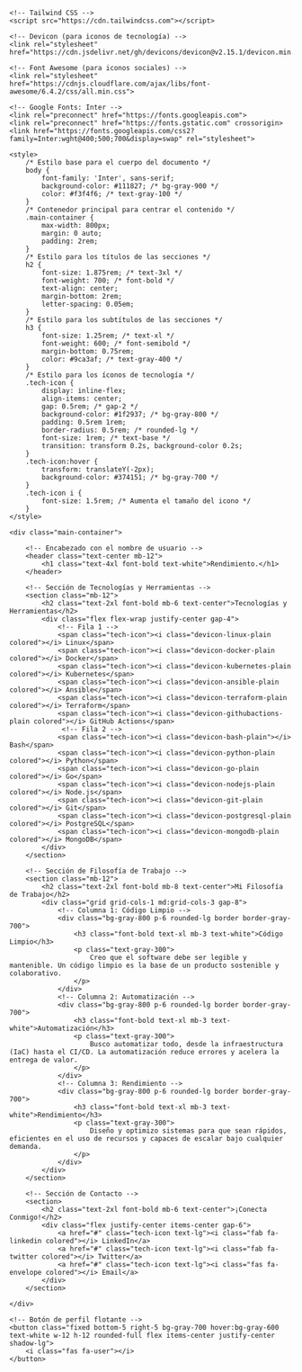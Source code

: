 <!DOCTYPE html>
<html lang="es">
<head>
    <meta charset="UTF-8">
    <meta name="viewport" content="width=device-width, initial-scale=1.0">
    <title>Portfolio - x5368x</title>
    
    <!-- Tailwind CSS -->
    <script src="https://cdn.tailwindcss.com"></script>
    
    <!-- Devicon (para iconos de tecnología) -->
    <link rel="stylesheet" href="https://cdn.jsdelivr.net/gh/devicons/devicon@v2.15.1/devicon.min.css">
    
    <!-- Font Awesome (para iconos sociales) -->
    <link rel="stylesheet" href="https://cdnjs.cloudflare.com/ajax/libs/font-awesome/6.4.2/css/all.min.css">
    
    <!-- Google Fonts: Inter -->
    <link rel="preconnect" href="https://fonts.googleapis.com">
    <link rel="preconnect" href="https://fonts.gstatic.com" crossorigin>
    <link href="https://fonts.googleapis.com/css2?family=Inter:wght@400;500;700&display=swap" rel="stylesheet">

    <style>
        /* Estilo base para el cuerpo del documento */
        body {
            font-family: 'Inter', sans-serif;
            background-color: #111827; /* bg-gray-900 */
            color: #f3f4f6; /* text-gray-100 */
        }
        /* Contenedor principal para centrar el contenido */
        .main-container {
            max-width: 800px;
            margin: 0 auto;
            padding: 2rem;
        }
        /* Estilo para los títulos de las secciones */
        h2 {
            font-size: 1.875rem; /* text-3xl */
            font-weight: 700; /* font-bold */
            text-align: center;
            margin-bottom: 2rem;
            letter-spacing: 0.05em;
        }
        /* Estilo para los subtítulos de las secciones */
        h3 {
            font-size: 1.25rem; /* text-xl */
            font-weight: 600; /* font-semibold */
            margin-bottom: 0.75rem;
            color: #9ca3af; /* text-gray-400 */
        }
        /* Estilo para los íconos de tecnología */
        .tech-icon {
            display: inline-flex;
            align-items: center;
            gap: 0.5rem; /* gap-2 */
            background-color: #1f2937; /* bg-gray-800 */
            padding: 0.5rem 1rem;
            border-radius: 0.5rem; /* rounded-lg */
            font-size: 1rem; /* text-base */
            transition: transform 0.2s, background-color 0.2s;
        }
        .tech-icon:hover {
            transform: translateY(-2px);
            background-color: #374151; /* bg-gray-700 */
        }
        .tech-icon i {
            font-size: 1.5rem; /* Aumenta el tamaño del icono */
        }
    </style>
</head>
<body>

    <div class="main-container">

        <!-- Encabezado con el nombre de usuario -->
        <header class="text-center mb-12">
            <h1 class="text-4xl font-bold text-white">Rendimiento.</h1>
        </header>

        <!-- Sección de Tecnologías y Herramientas -->
        <section class="mb-12">
            <h2 class="text-2xl font-bold mb-6 text-center">Tecnologías y Herramientas</h2>
            <div class="flex flex-wrap justify-center gap-4">
                <!-- Fila 1 -->
                <span class="tech-icon"><i class="devicon-linux-plain colored"></i> Linux</span>
                <span class="tech-icon"><i class="devicon-docker-plain colored"></i> Docker</span>
                <span class="tech-icon"><i class="devicon-kubernetes-plain colored"></i> Kubernetes</span>
                <span class="tech-icon"><i class="devicon-ansible-plain colored"></i> Ansible</span>
                <span class="tech-icon"><i class="devicon-terraform-plain colored"></i> Terraform</span>
                <span class="tech-icon"><i class="devicon-githubactions-plain colored"></i> GitHub Actions</span>
                 <!-- Fila 2 -->
                <span class="tech-icon"><i class="devicon-bash-plain"></i> Bash</span>
                <span class="tech-icon"><i class="devicon-python-plain colored"></i> Python</span>
                <span class="tech-icon"><i class="devicon-go-plain colored"></i> Go</span>
                <span class="tech-icon"><i class="devicon-nodejs-plain colored"></i> Node.js</span>
                <span class="tech-icon"><i class="devicon-git-plain colored"></i> Git</span>
                <span class="tech-icon"><i class="devicon-postgresql-plain colored"></i> PostgreSQL</span>
                <span class="tech-icon"><i class="devicon-mongodb-plain colored"></i> MongoDB</span>
            </div>
        </section>

        <!-- Sección de Filosofía de Trabajo -->
        <section class="mb-12">
            <h2 class="text-2xl font-bold mb-8 text-center">Mi Filosofía de Trabajo</h2>
            <div class="grid grid-cols-1 md:grid-cols-3 gap-8">
                <!-- Columna 1: Código Limpio -->
                <div class="bg-gray-800 p-6 rounded-lg border border-gray-700">
                    <h3 class="font-bold text-xl mb-3 text-white">Código Limpio</h3>
                    <p class="text-gray-300">
                        Creo que el software debe ser legible y mantenible. Un código limpio es la base de un producto sostenible y colaborativo.
                    </p>
                </div>
                <!-- Columna 2: Automatización -->
                <div class="bg-gray-800 p-6 rounded-lg border border-gray-700">
                    <h3 class="font-bold text-xl mb-3 text-white">Automatización</h3>
                    <p class="text-gray-300">
                        Busco automatizar todo, desde la infraestructura (IaC) hasta el CI/CD. La automatización reduce errores y acelera la entrega de valor.
                    </p>
                </div>
                <!-- Columna 3: Rendimiento -->
                <div class="bg-gray-800 p-6 rounded-lg border border-gray-700">
                    <h3 class="font-bold text-xl mb-3 text-white">Rendimiento</h3>
                    <p class="text-gray-300">
                        Diseño y optimizo sistemas para que sean rápidos, eficientes en el uso de recursos y capaces de escalar bajo cualquier demanda.
                    </p>
                </div>
            </div>
        </section>

        <!-- Sección de Contacto -->
        <section>
            <h2 class="text-2xl font-bold mb-6 text-center">¡Conecta Conmigo!</h2>
            <div class="flex justify-center items-center gap-6">
                <a href="#" class="tech-icon text-lg"><i class="fab fa-linkedin colored"></i> LinkedIn</a>
                <a href="#" class="tech-icon text-lg"><i class="fab fa-twitter colored"></i> Twitter</a>
                <a href="#" class="tech-icon text-lg"><i class="fas fa-envelope colored"></i> Email</a>
            </div>
        </section>

    </div>

    <!-- Botón de perfil flotante -->
    <button class="fixed bottom-5 right-5 bg-gray-700 hover:bg-gray-600 text-white w-12 h-12 rounded-full flex items-center justify-center shadow-lg">
        <i class="fas fa-user"></i>
    </button>

</body>
</html>

